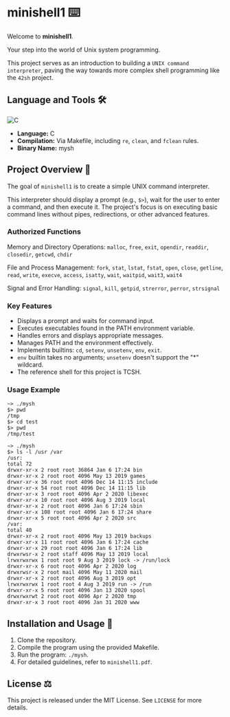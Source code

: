 # minishell1 ⌨️

Welcome to **minishell1**.

Your step into the world of Unix system programming.

This project serves as an introduction to building a `UNIX command interpreter`, paving the way towards more complex shell programming like the `42sh` project.

## Language and Tools 🛠️

![C](https://img.shields.io/badge/C-00599C?style=for-the-badge&logo=c&logoColor=white)

- **Language:** C
- **Compilation:** Via Makefile, including `re`, `clean`, and `fclean` rules.
- **Binary Name:** mysh

## Project Overview 📜

The goal of `minishell1` is to create a simple UNIX command interpreter.

This interpreter should display a prompt (e.g., `$>`), wait for the user to enter a command, and then execute it. The project's focus is on executing basic command lines without pipes, redirections, or other advanced features.

### Authorized Functions
Memory and Directory Operations: `malloc`, `free`, `exit`, `opendir`, `readdir`, `closedir`, `getcwd`, `chdir`

File and Process Management: `fork`, `stat`, `lstat`, `fstat`, `open`, `close`, `getline`, `read`, `write`, `execve`, `access`, `isatty`, `wait`, `waitpid`, `wait3`, `wait4`

Signal and Error Handling: `signal`, `kill`, `getpid`, `strerror`, `perror`, `strsignal`

### Key Features

- Displays a prompt and waits for command input.
- Executes executables found in the PATH environment variable.
- Handles errors and displays appropriate messages.
- Manages PATH and the environment effectively.
- Implements builtins: `cd`, `setenv`, `unsetenv`, `env`, `exit`.
- `env` builtin takes no arguments; `unsetenv` doesn't support the "*" wildcard.
- The reference shell for this project is TCSH.

### Usage Example

```
~> ./mysh
$> pwd
/tmp
$> cd test
$> pwd
/tmp/test

∼> ./mysh
$> ls -l /usr /var
/usr:
total 72
drwxr-xr-x 2 root root 36864 Jan 6 17:24 bin
drwxr-xr-x 2 root root 4096 May 13 2019 games
drwxr-xr-x 36 root root 4096 Dec 14 11:15 include
drwxr-xr-x 54 root root 4096 Dec 14 11:15 lib
drwxr-xr-x 3 root root 4096 Apr 2 2020 libexec
drwxr-xr-x 10 root root 4096 Aug 3 2019 local
drwxr-xr-x 2 root root 4096 Jan 6 17:24 sbin
drwxr-xr-x 108 root root 4096 Jan 6 17:24 share
drwxr-xr-x 5 root root 4096 Apr 2 2020 src
/var:
total 40
drwxr-xr-x 2 root root 4096 May 13 2019 backups
drwxr-xr-x 11 root root 4096 Jan 6 17:24 cache
drwxr-xr-x 29 root root 4096 Jan 6 17:24 lib
drwxrwsr-x 2 root staff 4096 May 13 2019 local
lrwxrwxrwx 1 root root 9 Aug 3 2019 lock -> /run/lock
drwxr-xr-x 6 root root 4096 Apr 2 2020 log
drwxrwsr-x 2 root mail 4096 May 11 2020 mail
drwxr-xr-x 2 root root 4096 Aug 3 2019 opt
lrwxrwxrwx 1 root root 4 Aug 3 2019 run -> /run
drwxr-xr-x 5 root root 4096 Jan 13 2020 spool
drwxrwxrwt 2 root root 4096 Apr 2 2020 tmp
drwxr-xr-x 3 root root 4096 Jan 31 2020 www
```

## Installation and Usage 💾

1. Clone the repository.
2. Compile the program using the provided Makefile.
3. Run the program: `./mysh`.
4. For detailed guidelines, refer to `minishell1.pdf`.


## License ⚖️

This project is released under the MIT License. See `LICENSE` for more details.
